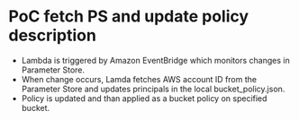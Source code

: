 # PoC fetch PS and update policy description

- Lambda is triggered by Amazon EventBridge which monitors changes in Parameter Store.
- When change occurs, Lamda fetches AWS account ID from the Parameter Store and updates principals in the local bucket_policy.json.
- Policy is updated and than applied as a bucket policy on specified bucket.
